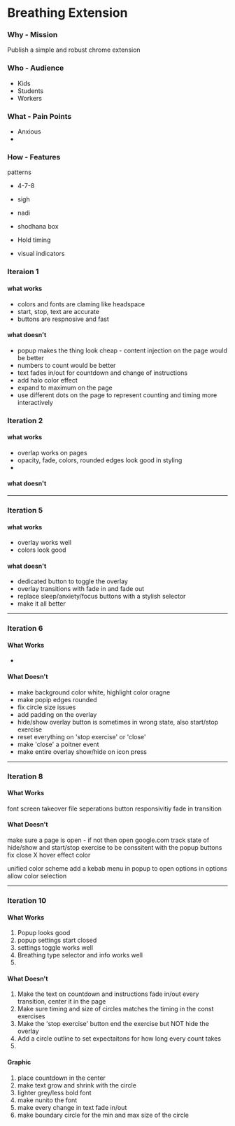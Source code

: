 # Breathing Extension

### Why - Mission
Publish a simple and robust chrome extension

### Who - Audience
- Kids
- Students
- Workers

### What - Pain Points
- Anxious
- 

### How - Features
patterns
- 4-7-8
- sigh
- nadi
- shodhana	box

- Hold timing
- visual indicators


### Iteraion 1
#### what works
- colors and fonts are claming like headspace
- start, stop, text are accurate
- buttons are respnosive and fast

#### what doesn't
- popup makes the thing look cheap - content injection on the page would be better
-  numbers to count would be better
- text fades in/out for countdown and change of instructions
- add halo color effect
- expand to maximum on the page
- use different dots on the page to represent counting and timing more interactively

### Iteration 2
#### what works
- overlap works on pages
- opacity, fade, colors, rounded edges look good in styling
- 

#### what doesn't

---
### Iteration 5
#### what works
- overlay works well
- colors look good

#### what doesn't
- dedicated button to toggle the overlay
- overlay transitions with fade in and fade out
- replace sleep/anxiety/focus buttons with a stylish selector
- make it all better

---
### Iteration 6
#### What Works
- 

#### What Doesn't
- make background color white, highlight color oragne
- make popip edges rounded
- fix circle size issues
- add padding on the overlay
- hide/show overlay button is sometimes in wrong state, also start/stop exercise
- reset everything on 'stop exercise' or 'close' 
- make 'close' a poitner event
- make entire overlay show/hide on icon press

---

### Iteration 8
#### What Works
font
screen takeover
file seperations
button responsivitiy
fade in transition

#### What Doesn't
make sure a page is open - if not then open google.com
track state of hide/show and start/stop exercise to be conssitent with the popup buttons
fix close X hover effect color

unified color scheme
add a kebab menu in popup to open options
in options allow color selection

---
### Iteration 10
#### What Works
1. Popup looks good
2. popup settings start closed
3. settings toggle works well
4. Breathing type selector and info works well
5. 

#### What Doesn't
1. Make the text on countdown and instructions fade in/out every transition, center it in the page
2. Make sure timing and size of circles matches the timing in the const exercises
3. Make the 'stop exercise' button end the exercise but NOT hide the overlay
4. Add a circle outline to set expectaitons for how long every count takes
5. 

#### Graphic
1. place countdown in the center
2. make text grow and shrink with the circle
3. lighter grey/less bold font
4. make nunito the font
5. make every change in text fade in/out
6. make boundary circle for the min and max size of the circle


